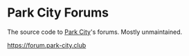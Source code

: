 # Park City Forums

The source code to [Park City](https://park-city.club)'s forums. Mostly unmaintained.

https://forum.park-city.club
